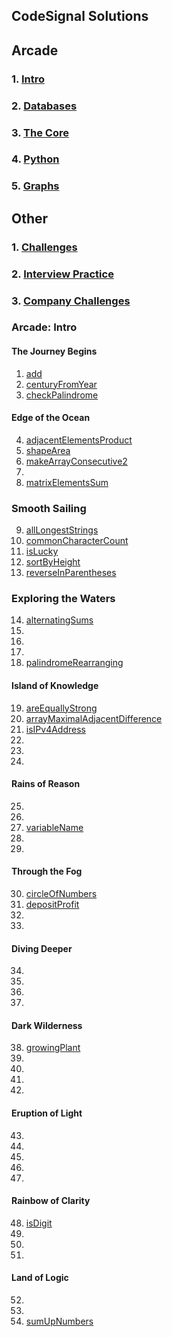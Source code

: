 ## CodeSignal Solutions

## Arcade
### 1. [Intro](#Arcade-Intro)
### 2. [Databases](#Arcade-Intro)
### 3. [The Core](#Arcade-Intro)
### 4. [Python](#Arcade-Intro)
### 5. [Graphs](#Arcade-Intro)

## Other
### 1. [Challenges](#Arcade-Intro)
### 2. [Interview Practice](#Arcade-Intro)
### 3. [Company Challenges](#Arcade-Intro)


### Arcade: Intro

#### The Journey Begins
1. [add](https://github.com/ekaterinakuzmina/CodeSignal-solutions/blob/master/Arcade/Intro/1.add.py)
2. [centuryFromYear](https://github.com/ekaterinakuzmina/CodeSignal-solutions/blob/master/Arcade/Intro/2.centuryFromYear.py)
3. [checkPalindrome](https://github.com/ekaterinakuzmina/CodeSignal-solutions/blob/master/Arcade/Intro/3.checkPalindrome.py)
#### Edge of the Ocean
4. [adjacentElementsProduct](https://github.com/ekaterinakuzmina/CodeSignal-solutions/blob/master/Arcade/Intro/4.adjacentElementsProduct.py)
5. [shapeArea](https://github.com/ekaterinakuzmina/CodeSignal-solutions/blob/master/Arcade/Intro/5.shapeArea.py)
6. [makeArrayConsecutive2](https://github.com/ekaterinakuzmina/CodeSignal-solutions/blob/master/Arcade/Intro/6.makeArrayConsecutive2.py)
7. 
8. [matrixElementsSum](https://github.com/ekaterinakuzmina/CodeSignal-solutions/blob/master/Arcade/Intro/8.matrixElementsSum.py)
### Smooth Sailing
9. [allLongestStrings](https://github.com/ekaterinakuzmina/CodeSignal-solutions/blob/master/Arcade/Intro/9.allLongestStrings.py)
10. [commonCharacterCount](https://github.com/ekaterinakuzmina/CodeSignal-solutions/blob/master/Arcade/Intro/10.commonCharacterCount.py)
11. [isLucky](https://github.com/ekaterinakuzmina/CodeSignal-solutions/blob/master/Arcade/Intro/11.isLucky.py)
12. [sortByHeight](https://github.com/ekaterinakuzmina/CodeSignal-solutions/blob/master/Arcade/Intro/sortByHeight.py)
13. [reverseInParentheses](https://github.com/ekaterinakuzmina/CodeSignal-solutions/blob/master/Arcade/Intro/reverseInParentheses.py)
### Exploring the Waters
14. [alternatingSums](https://github.com/ekaterinakuzmina/CodeSignal-solutions/blob/master/Arcade/Intro/alternatingSums.py)
15. 
16. 
17. 
18. [palindromeRearranging](https://github.com/ekaterinakuzmina/CodeSignal-solutions/blob/master/Arcade/Intro/palindromeRearranging.py)
#### Island of Knowledge
19. [areEquallyStrong](https://github.com/ekaterinakuzmina/CodeSignal-solutions/blob/master/Arcade/Intro/areEquallyStrong.py)
20. [arrayMaximalAdjacentDifference](https://github.com/ekaterinakuzmina/CodeSignal-solutions/blob/master/Arcade/Intro/arrayMaximalAdjacentDifference.py)
21. [isIPv4Address](https://github.com/ekaterinakuzmina/CodeSignal-solutions/blob/master/Arcade/Intro/isIPv4Address.py)
22. 
23. 
24. 
#### Rains of Reason
25. 
26. 
27. [variableName](https://github.com/ekaterinakuzmina/CodeSignal-solutions/blob/master/Arcade/Intro/variableName.py)
28. 
29. 
#### Through the Fog
30. [circleOfNumbers](https://github.com/ekaterinakuzmina/CodeSignal-solutions/blob/master/Arcade/Intro/30.circleOfNumbers.py)
31. [depositProfit](https://github.com/ekaterinakuzmina/CodeSignal-solutions/blob/master/Arcade/Intro/31.depositProfit.py)
32. 
33. 
#### Diving Deeper
34. 
35. 
36. 
37. 
#### Dark Wilderness
38. [growingPlant](https://github.com/ekaterinakuzmina/CodeSignal-solutions/blob/master/Arcade/Intro/growingPlant.py)
39. 
40. 
41. 
42. 
#### Eruption of Light
43. 
44. 
45. 
46. 
47. 
#### Rainbow of Clarity
48. [isDigit](https://github.com/ekaterinakuzmina/CodeSignal-solutions/blob/master/Arcade/Intro/48.isDigit.py)
49. 
50. 
51.
#### Land of Logic
52. 
53. 
54. [sumUpNumbers](https://github.com/ekaterinakuzmina/CodeSignal-solutions/blob/master/Arcade/Intro/54.sumUpNumbers.py) 
